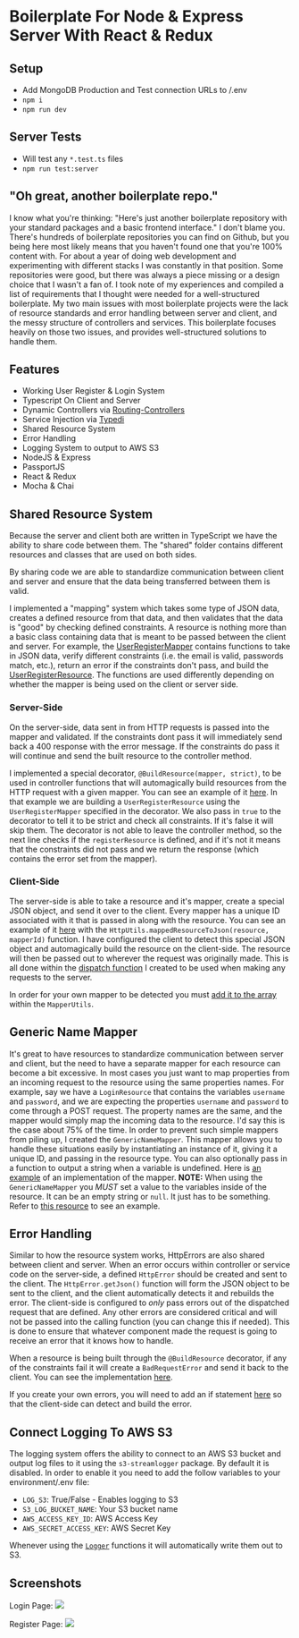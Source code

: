 # Boilerplate For Node & Express Server With React & Redux

## Setup
- Add MongoDB Production and Test connection URLs to /.env
- `npm i`
- `npm run dev`

## Server Tests
- Will test any `*.test.ts` files
- `npm run test:server`

## "Oh great, another boilerplate repo."
I know what you're thinking: "Here's just another boilerplate repository with your standard packages and a basic frontend interface." I don't blame you. There's hundreds of boilerplate repositories you can find on Github, but you being here most likely means that you haven't found one that you're 100% content with. For about a year of doing web development and experimenting with different stacks I was constantly in that position. Some repositories were good, but there was always a piece missing or a design choice that I wasn't a fan of. I took note of my experiences and compiled a list of requirements that I thought were needed for a well-structured boilerplate. My two main issues with most boilerplate projects were the lack of resource standards and error handling between server and client, and the messy structure of controllers and services. This boilerplate focuses heavily on those two issues, and provides well-structured solutions to handle them.

## Features
- Working User Register & Login System
- Typescript On Client and Server
- Dynamic Controllers via [Routing-Controllers](https://github.com/typestack/routing-controllers)
- Service Injection via [Typedi](https://github.com/typestack/typedi)
- Shared Resource System
- Error Handling
- Logging System to output to AWS S3
- NodeJS & Express
- PassportJS
- React & Redux
- Mocha & Chai

## Shared Resource System

Because the server and client both are written in TypeScript we have the ability to share
code between them. The "shared" folder contains different resources and classes that 
are used on both sides.

By sharing code we are able to standardize communication between client and server and 
ensure that the data being transferred between them is valid. 

I implemented a "mapping" system which takes some type of JSON data, creates a defined resource
from that data, and then validates that the data is "good" by checking defined constraints. A resource is nothing
more than a basic class containing data that is meant to be passed between the client and server. For example,
the [UserRegisterMapper](https://github.com/jmrapp1/Node-React-Redux-Boilerplate/blob/master/src/shared/mappers/user/UserRegisterMapper.ts)
contains functions to take in JSON data, verify different constraints (i.e. the email is valid, passwords match, etc.), return an error
if the constraints don't pass, and build the [UserRegisterResource](https://github.com/jmrapp1/Node-React-Redux-Boilerplate/blob/master/src/shared/resources/user/UserRegisterResource.ts). 
The functions are used differently depending on whether the mapper is being used on the client or server side.

### Server-Side
On the server-side, data sent in from HTTP requests is passed into the mapper and validated. If the constraints
dont pass it will immediately send back a 400 response with the error message. If the constraints do pass it will
continue and send the built resource to the controller method.

I implemented a special decorator, `@BuildResource(mapper, strict)`, to be used in controller functions that will automagically build resources from the
HTTP request with a given mapper. You can see an example of it [here](https://github.com/jmrapp1/Node-React-Redux-Boilerplate/blob/master/src/server/controllers/UserController.ts#L20).
In that example we are building a `UserRegisterResource` using the `UserRegisterMapper` specified in the decorator. We also pass
in `true` to the decorator to tell it to be strict and check all constraints. If it's false it will skip them. The decorator is not able to
leave the controller method, so the next line checks if the `registerResource` is defined, and if it's not it means that the constraints did not
pass and we return the response (which contains the error set from the mapper).

### Client-Side
The server-side is able to take a resource and it's mapper, create a special JSON object, and send it over to the client. Every mapper has a unique
ID associated with it that is passed in along with the resource. You can see an example of it [here](https://github.com/jmrapp1/Node-React-Redux-Boilerplate/blob/master/src/server/controllers/UserController.ts#L32)
with the `HttpUtils.mappedResourceToJson(resource, mapperId)` function.
I have configured the client to detect this special JSON object and automagically build the resource on the client-side. The resource will then be passed out to 
wherever the request was originally made. This is all done within the [dispatch function](https://github.com/jmrapp1/Node-React-Redux-Boilerplate/blob/master/src/client/src/redux/utils/fetchUtils.ts#L14) I created
to be used when making any requests to the server. 

In order for your own mapper to be detected you must [add it to the array](https://github.com/jmrapp1/Node-React-Redux-Boilerplate/blob/master/src/shared/mappers/MapperUtils.ts#L6) 
within the `MapperUtils`. 

## Generic Name Mapper

It's great to have resources to standardize communication between server and client, but the need to have a separate
mapper for each resource can become a bit excessive. In most cases you just want to map properties from an incoming request to
the resource using the same properties names. For example, say we have a `LoginResource` that contains the variables `username`
and `password`, and we are expecting the properties `username` and `password` to come through a POST request. The property names 
are the same, and the mapper would simply map the incoming data to the resource. I'd say this is the case about 75% of the time.
In order to prevent such simple mappers from piling up, I created the `GenericNameMapper`. This mapper allows you to handle 
these situations easily by instantiating an instance of it, giving it a unique ID, and passing in the resource type. You can
also optionally pass in a function to output a string when a variable is undefined. Here is [an example](https://github.com/jmrapp1/Node-React-Redux-Boilerplate/blob/master/src/shared/mappers/MapperUtils.ts#L10)
of an implementation of the mapper. **NOTE:** When using the `GenericNameMapper` you _MUST_ set a value to the variables inside of the resource. It 
can be an empty string or `null`. It just has to be something. Refer to [this resource](https://github.com/jmrapp1/Node-React-Redux-Boilerplate/blob/master/src/shared/resources/test/GenericResource.ts) to see an example.

## Error Handling

Similar to how the resource system works, HttpErrors are also shared between client and server. When an error occurs within controller
or service code on the server-side, a defined `HttpError` should be created and sent to the client. The `HttpError.getJson()` function will 
form the JSON object to be sent to the client, and the client automatically detects it and rebuilds the error. The client-side is configured to *only* 
pass errors out of the dispatched request that are defined. Any other errors are considered critical and will not be passed into the calling function
(you can change this if needed). This is done to ensure that whatever component made the request is going to receive an error that it knows how to handle.

When a resource is being built through the `@BuildResource` decorator, if any of the constraints fail it will create a `BadRequestError` and send it back
to the client. You can see the implementation [here](https://github.com/jmrapp1/Node-React-Redux-Boilerplate/blob/master/src/server/modules/resource-mapping/decorators/BuildResource.ts#L34).

If you create your own errors, you will need to add an if statement [here](https://github.com/jmrapp1/Node-React-Redux-Boilerplate/blob/master/src/shared/errors/ErrorBuilder.ts#L4) 
so that the client-side can detect and build the error.

## Connect Logging To AWS S3
The logging system offers the ability to connect to an AWS S3 bucket and output log files to it using the `s3-streamlogger` package. By default it is disabled.
In order to enable it you need to add the follow variables to your environment/.env file:
- `LOG_S3`: True/False - Enables logging to S3
- `S3_LOG_BUCKET_NAME`: Your S3 bucket name
- `AWS_ACCESS_KEY_ID`: AWS Access Key
- `AWS_SECRET_ACCESS_KEY`: AWS Secret Key

Whenever using the [`Logger`](https://github.com/jmrapp1/Node-React-Redux-Boilerplate/blob/master/src/server/util/Logger.ts) functions it will automatically write them out to S3.

## Screenshots
Login Page:
![](https://i.imgur.com/5sMDhen.png)

Register Page:
![](https://i.imgur.com/8ESSRXQ.png)
